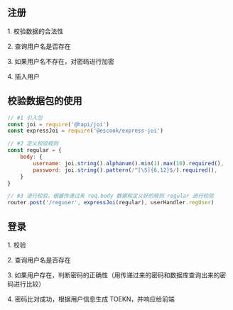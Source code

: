 ## 注册

1\. 校验数据的合法性

2\. 查询用户名是否存在

3\. 如果用户名不存在，对密码进行加密

4\. 插入用户

## 校验数据包的使用

```js
// #1 引入包
const joi = require('@hapi/joi')
const expressJoi = require('@escook/express-joi')

// #2 定义校验规则
const regular = {
    body: {
        username: joi.string().alphanum().min(1).max(10).required(),
        password: joi.string().pattern(/^[\S]{6,12}$/).required(),
    }
}

// #3 进行校验，根据传递过来 req.body 数据和定义好的规则 regular 进行校验
router.post('/reguser', expressJoi(regular), userHandler.regUser)
```

## 登录

1\. 校验

2\. 查询用户名是否存在

3\. 如果用户存在，判断密码的正确性（用传递过来的密码和数据库查询出来的密码进行比较）

4\. 密码比对成功，根据用户信息生成 TOEKN，并响应给前端